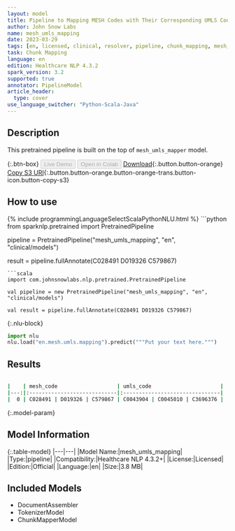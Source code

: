 ```yaml
---
layout: model
title: Pipeline to Mapping MESH Codes with Their Corresponding UMLS Codes
author: John Snow Labs
name: mesh_umls_mapping
date: 2023-03-29
tags: [en, licensed, clinical, resolver, pipeline, chunk_mapping, mesh, umls]
task: Chunk Mapping
language: en
edition: Healthcare NLP 4.3.2
spark_version: 3.2
supported: true
annotator: PipelineModel
article_header:
  type: cover
use_language_switcher: "Python-Scala-Java"
---
```


## Description

This pretrained pipeline is built on the top of `mesh_umls_mapper` model.

{:.btn-box}
<button class="button button-orange" disabled>Live Demo</button>
<button class="button button-orange" disabled>Open in Colab</button>
[Download](https://s3.amazonaws.com/auxdata.johnsnowlabs.com/clinical/models/mesh_umls_mapping_en_4.3.2_3.2_1680120667976.zip){:.button.button-orange}
[Copy S3 URI](s3://auxdata.johnsnowlabs.com/clinical/models/mesh_umls_mapping_en_4.3.2_3.2_1680120667976.zip){:.button.button-orange.button-orange-trans.button-icon.button-copy-s3}

## How to use



<div class="tabs-box" markdown="1">
{% include programmingLanguageSelectScalaPythonNLU.html %}
```python
from sparknlp.pretrained import PretrainedPipeline

pipeline = PretrainedPipeline("mesh_umls_mapping", "en", "clinical/models")

result = pipeline.fullAnnotate(C028491 D019326 C579867)
```
```scala
import com.johnsnowlabs.nlp.pretrained.PretrainedPipeline

val pipeline = new PretrainedPipeline("mesh_umls_mapping", "en", "clinical/models")

val result = pipeline.fullAnnotate(C028491 D019326 C579867)
```


{:.nlu-block}
```python
import nlu
nlu.load("en.mesh.umls.mapping").predict("""Put your text here.""")
```

</div>

## Results

```bash

|    | mesh_code                   | umls_code                      |
|---:|:----------------------------|:-------------------------------|
|  0 | C028491 | D019326 | C579867 | C0043904 | C0045010 | C3696376 |

```

{:.model-param}
## Model Information

{:.table-model}
|---|---|
|Model Name:|mesh_umls_mapping|
|Type:|pipeline|
|Compatibility:|Healthcare NLP 4.3.2+|
|License:|Licensed|
|Edition:|Official|
|Language:|en|
|Size:|3.8 MB|

## Included Models

- DocumentAssembler
- TokenizerModel
- ChunkMapperModel